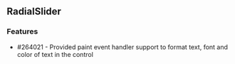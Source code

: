## RadialSlider

### Features

*  \#264021 - Provided paint event handler support to format text, font and color of text in the control